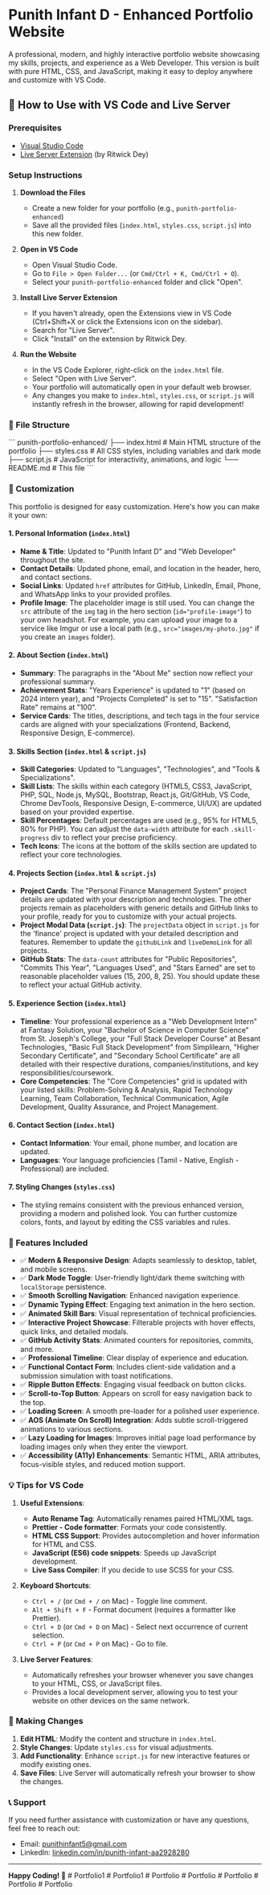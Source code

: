 # Punith Infant D - Enhanced Portfolio Website

A professional, modern, and highly interactive portfolio website showcasing my skills, projects, and experience as a Web Developer. This version is built with pure HTML, CSS, and JavaScript, making it easy to deploy anywhere and customize with VS Code.

## 🚀 How to Use with VS Code and Live Server

### Prerequisites
- [Visual Studio Code](https://code.visualstudio.com/)
- [Live Server Extension](https://marketplace.visualstudio.com/items?itemName=ritwickdey.LiveServer) (by Ritwick Dey)

### Setup Instructions

1.  **Download the Files**
    -   Create a new folder for your portfolio (e.g., `punith-portfolio-enhanced`)
    -   Save all the provided files (`index.html`, `styles.css`, `script.js`) into this new folder.

2.  **Open in VS Code**
    -   Open Visual Studio Code.
    -   Go to `File > Open Folder...` (or `Cmd/Ctrl + K, Cmd/Ctrl + O`).
    -   Select your `punith-portfolio-enhanced` folder and click "Open".

3.  **Install Live Server Extension**
    -   If you haven't already, open the Extensions view in VS Code (Ctrl+Shift+X or click the Extensions icon on the sidebar).
    -   Search for "Live Server".
    -   Click "Install" on the extension by Ritwick Dey.

4.  **Run the Website**
    -   In the VS Code Explorer, right-click on the `index.html` file.
    -   Select "Open with Live Server".
    -   Your portfolio will automatically open in your default web browser.
    -   Any changes you make to `index.html`, `styles.css`, or `script.js` will instantly refresh in the browser, allowing for rapid development!

### 📁 File Structure
\`\`\`
punith-portfolio-enhanced/
├── index.html          # Main HTML structure of the portfolio
├── styles.css          # All CSS styles, including variables and dark mode
├── script.js           # JavaScript for interactivity, animations, and logic
└── README.md           # This file
\`\`\`

### 🎨 Customization

This portfolio is designed for easy customization. Here's how you can make it your own:

#### 1. Personal Information (`index.html`)
-   **Name & Title**: Updated to "Punith Infant D" and "Web Developer" throughout the site.
-   **Contact Details**: Updated phone, email, and location in the header, hero, and contact sections.
-   **Social Links**: Updated `href` attributes for GitHub, LinkedIn, Email, Phone, and WhatsApp links to your provided profiles.
-   **Profile Image**: The placeholder image is still used. You can change the `src` attribute of the `img` tag in the hero section (`id="profile-image"`) to your own headshot. For example, you can upload your image to a service like Imgur or use a local path (e.g., `src="images/my-photo.jpg"` if you create an `images` folder).

#### 2. About Section (`index.html`)
-   **Summary**: The paragraphs in the "About Me" section now reflect your professional summary.
-   **Achievement Stats**: "Years Experience" is updated to "1" (based on 2024 intern year), and "Projects Completed" is set to "15". "Satisfaction Rate" remains at "100".
-   **Service Cards**: The titles, descriptions, and tech tags in the four service cards are aligned with your specializations (Frontend, Backend, Responsive Design, E-commerce).

#### 3. Skills Section (`index.html` & `script.js`)
-   **Skill Categories**: Updated to "Languages", "Technologies", and "Tools & Specializations".
-   **Skill Lists**: The skills within each category (HTML5, CSS3, JavaScript, PHP, SQL, Node.js, MySQL, Bootstrap, React.js, Git/GitHub, VS Code, Chrome DevTools, Responsive Design, E-commerce, UI/UX) are updated based on your provided expertise.
-   **Skill Percentages**: Default percentages are used (e.g., 95% for HTML5, 80% for PHP). You can adjust the `data-width` attribute for each `.skill-progress` div to reflect your precise proficiency.
-   **Tech Icons**: The icons at the bottom of the skills section are updated to reflect your core technologies.

#### 4. Projects Section (`index.html` & `script.js`)
-   **Project Cards**: The "Personal Finance Management System" project details are updated with your description and technologies. The other projects remain as placeholders with generic details and GitHub links to your profile, ready for you to customize with your actual projects.
-   **Project Modal Data (`script.js`)**: The `projectData` object in `script.js` for the 'finance' project is updated with your detailed description and features. Remember to update the `githubLink` and `liveDemoLink` for all projects.
-   **GitHub Stats**: The `data-count` attributes for "Public Repositories", "Commits This Year", "Languages Used", and "Stars Earned" are set to reasonable placeholder values (15, 200, 8, 25). You should update these to reflect your actual GitHub activity.

#### 5. Experience Section (`index.html`)
-   **Timeline**: Your professional experience as a "Web Development Intern" at Fantasy Solution, your "Bachelor of Science in Computer Science" from St. Joseph's College, your "Full Stack Developer Course" at Besant Technologies, "Basic Full Stack Development" from Simplilearn, "Higher Secondary Certificate", and "Secondary School Certificate" are all detailed with their respective durations, companies/institutions, and key responsibilities/coursework.
-   **Core Competencies**: The "Core Competencies" grid is updated with your listed skills: Problem-Solving & Analysis, Rapid Technology Learning, Team Collaboration, Technical Communication, Agile Development, Quality Assurance, and Project Management.

#### 6. Contact Section (`index.html`)
-   **Contact Information**: Your email, phone number, and location are updated.
-   **Languages**: Your language proficiencies (Tamil - Native, English - Professional) are included.

#### 7. Styling Changes (`styles.css`)
-   The styling remains consistent with the previous enhanced version, providing a modern and polished look. You can further customize colors, fonts, and layout by editing the CSS variables and rules.

### 🔧 Features Included

-   ✅ **Modern & Responsive Design**: Adapts seamlessly to desktop, tablet, and mobile screens.
-   ✅ **Dark Mode Toggle**: User-friendly light/dark theme switching with `localStorage` persistence.
-   ✅ **Smooth Scrolling Navigation**: Enhanced navigation experience.
-   ✅ **Dynamic Typing Effect**: Engaging text animation in the hero section.
-   ✅ **Animated Skill Bars**: Visual representation of technical proficiencies.
-   ✅ **Interactive Project Showcase**: Filterable projects with hover effects, quick links, and detailed modals.
-   ✅ **GitHub Activity Stats**: Animated counters for repositories, commits, and more.
-   ✅ **Professional Timeline**: Clear display of experience and education.
-   ✅ **Functional Contact Form**: Includes client-side validation and a submission simulation with toast notifications.
-   ✅ **Ripple Button Effects**: Engaging visual feedback on button clicks.
-   ✅ **Scroll-to-Top Button**: Appears on scroll for easy navigation back to the top.
-   ✅ **Loading Screen**: A smooth pre-loader for a polished user experience.
-   ✅ **AOS (Animate On Scroll) Integration**: Adds subtle scroll-triggered animations to various sections.
-   ✅ **Lazy Loading for Images**: Improves initial page load performance by loading images only when they enter the viewport.
-   ✅ **Accessibility (A11y) Enhancements**: Semantic HTML, ARIA attributes, focus-visible styles, and reduced motion support.

### 💡 Tips for VS Code

1.  **Useful Extensions**:
    -   **Auto Rename Tag**: Automatically renames paired HTML/XML tags.
    -   **Prettier - Code formatter**: Formats your code consistently.
    -   **HTML CSS Support**: Provides autocompletion and hover information for HTML and CSS.
    -   **JavaScript (ES6) code snippets**: Speeds up JavaScript development.
    -   **Live Sass Compiler**: If you decide to use SCSS for your CSS.

2.  **Keyboard Shortcuts**:
    -   `Ctrl + /` (or `Cmd + /` on Mac) - Toggle line comment.
    -   `Alt + Shift + F` - Format document (requires a formatter like Prettier).
    -   `Ctrl + D` (or `Cmd + D` on Mac) - Select next occurrence of current selection.
    -   `Ctrl + P` (or `Cmd + P` on Mac) - Go to file.

3.  **Live Server Features**:
    -   Automatically refreshes your browser whenever you save changes to your HTML, CSS, or JavaScript files.
    -   Provides a local development server, allowing you to test your website on other devices on the same network.

### 🔄 Making Changes

1.  **Edit HTML**: Modify the content and structure in `index.html`.
2.  **Style Changes**: Update `styles.css` for visual adjustments.
3.  **Add Functionality**: Enhance `script.js` for new interactive features or modify existing ones.
4.  **Save Files**: Live Server will automatically refresh your browser to show the changes.

### 📞 Support

If you need further assistance with customization or have any questions, feel free to reach out:
-   Email: punithinfant5@gmail.com
-   LinkedIn: [linkedin.com/in/punith-infant-aa2928280](https://linkedin.com/in/punith-infant-aa2928280)

---

**Happy Coding! 🚀**
#   P o r t f o l i o 1  
 #   P o r t f o l i o 1  
 #   P o r t f o l i o  
 #   P o r t f o l i o  
 #   P o r t f o l i o  
 #   P o r t f o l i o  
 #   P o r t f o l i o  
 